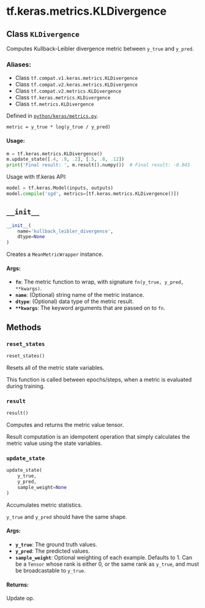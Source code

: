 <div itemscope itemtype="http://developers.google.com/ReferenceObject">
<meta itemprop="name" content="tf.keras.metrics.KLDivergence" />
<meta itemprop="path" content="Stable" />
<meta itemprop="property" content="__init__"/>
<meta itemprop="property" content="reset_states"/>
<meta itemprop="property" content="result"/>
<meta itemprop="property" content="update_state"/>
</div>

# tf.keras.metrics.KLDivergence

## Class `KLDivergence`

Computes Kullback-Leibler divergence metric between `y_true` and `y_pred`.



### Aliases:

* Class `tf.compat.v1.keras.metrics.KLDivergence`
* Class `tf.compat.v2.keras.metrics.KLDivergence`
* Class `tf.compat.v2.metrics.KLDivergence`
* Class `tf.keras.metrics.KLDivergence`
* Class `tf.metrics.KLDivergence`



Defined in [`python/keras/metrics.py`](/code/stable/tensorflow/python/keras/metrics.py).

<!-- Placeholder for "Used in" -->

`metric = y_true * log(y_true / y_pred)`

#### Usage:



```python
m = tf.keras.metrics.KLDivergence()
m.update_state([.4, .9, .2], [.5, .8, .12])
print('Final result: ', m.result().numpy())  # Final result: -0.043
```

Usage with tf.keras API:

```python
model = tf.keras.Model(inputs, outputs)
model.compile('sgd', metrics=[tf.keras.metrics.KLDivergence()])
```

<h2 id="__init__"><code>__init__</code></h2>

``` python
__init__(
    name='kullback_leibler_divergence',
    dtype=None
)
```

Creates a `MeanMetricWrapper` instance.


#### Args:


* <b>`fn`</b>: The metric function to wrap, with signature
  `fn(y_true, y_pred, **kwargs)`.
* <b>`name`</b>: (Optional) string name of the metric instance.
* <b>`dtype`</b>: (Optional) data type of the metric result.
* <b>`**kwargs`</b>: The keyword arguments that are passed on to `fn`.



## Methods

<h3 id="reset_states"><code>reset_states</code></h3>

``` python
reset_states()
```

Resets all of the metric state variables.

This function is called between epochs/steps,
when a metric is evaluated during training.

<h3 id="result"><code>result</code></h3>

``` python
result()
```

Computes and returns the metric value tensor.

Result computation is an idempotent operation that simply calculates the
metric value using the state variables.

<h3 id="update_state"><code>update_state</code></h3>

``` python
update_state(
    y_true,
    y_pred,
    sample_weight=None
)
```

Accumulates metric statistics.

`y_true` and `y_pred` should have the same shape.

#### Args:


* <b>`y_true`</b>: The ground truth values.
* <b>`y_pred`</b>: The predicted values.
* <b>`sample_weight`</b>: Optional weighting of each example. Defaults to 1. Can be
  a `Tensor` whose rank is either 0, or the same rank as `y_true`,
  and must be broadcastable to `y_true`.


#### Returns:

Update op.




